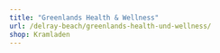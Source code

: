 ```yaml
---
title: "Greenlands Health & Wellness"
url: /delray-beach/greenlands-health-und-wellness/
shop: Kramladen
---
```


